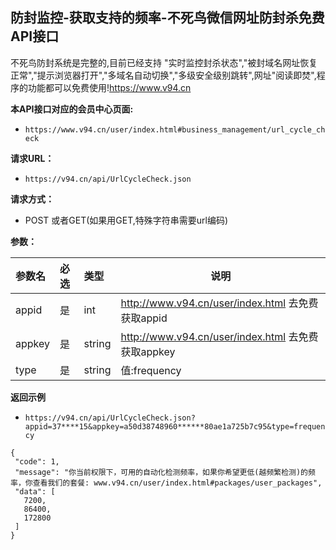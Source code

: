 ## 防封监控-获取支持的频率-不死鸟微信网址防封杀免费API接口
不死鸟防封系统是完整的,目前已经支持 "实时监控封杀状态","被封域名网址恢复正常","提示浏览器打开","多域名自动切换","多级安全级别跳转",网址"阅读即焚",程序的功能都可以免费使用!https://www.v94.cn

**本API接口对应的会员中心页面:**
 - `https://www.v94.cn/user/index.html#business_management/url_cycle_check `
 
**请求URL：** 
- ` https://v94.cn/api/UrlCycleCheck.json  `
  
**请求方式：**
- POST 或者GET(如果用GET,特殊字符串需要url编码)

**参数：** 

|参数名|必选|类型|说明|
|:----    |:---|:----- |-----   |
|appid |  是  |    int   |    http://www.v94.cn/user/index.html 去免费获取appid   |
|appkey |  是  |    string   |    http://www.v94.cn/user/index.html 去免费获取appkey   |
|type |  是  |    string   |   值:frequency   |
**返回示例**
- `https://v94.cn/api/UrlCycleCheck.json?appid=37****15&appkey=a50d38748960******80ae1a725b7c95&type=frequency`


 ``` 
 {
  "code": 1,
  "message": "你当前权限下，可用的自动化检测频率，如果你希望更低(越频繁检测)的频率，你查看我们的套餐: www.v94.cn/user/index.html#packages/user_packages",
  "data": [
    7200,
    86400,
    172800
  ]
} 

 ```

